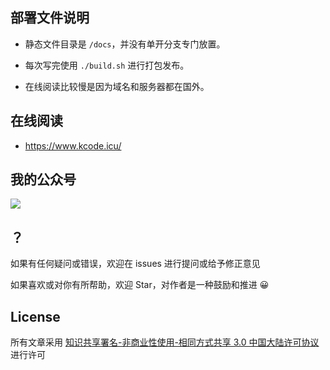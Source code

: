 ## 部署文件说明

- 静态文件目录是 `/docs`，并没有单开分支专门放置。

- 每次写完使用 `./build.sh` 进行打包发布。

- 在线阅读比较慢是因为域名和服务器都在国外。

## 在线阅读

- <https://www.kcode.icu/>

## 我的公众号

![](https://gitee.com/sh1luo/imgs/raw/master/imgs/qrcode_for_gh_8b9d3fa3063c_344%20(1).jpg)

## ？

如果有任何疑问或错误，欢迎在 issues 进行提问或给予修正意见

如果喜欢或对你有所帮助，欢迎 Star，对作者是一种鼓励和推进 😀

## License

所有文章采用 [知识共享署名-非商业性使用-相同方式共享 3.0 中国大陆许可协议](https://creativecommons.org/licenses/by-nc-sa/3.0/cn/) 进行许可